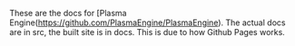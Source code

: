 These are the docs for [Plasma Engine(https://github.com/PlasmaEngine/PlasmaEngine). The actual docs are in src, the built site is in docs. This is due to how Github Pages works.

